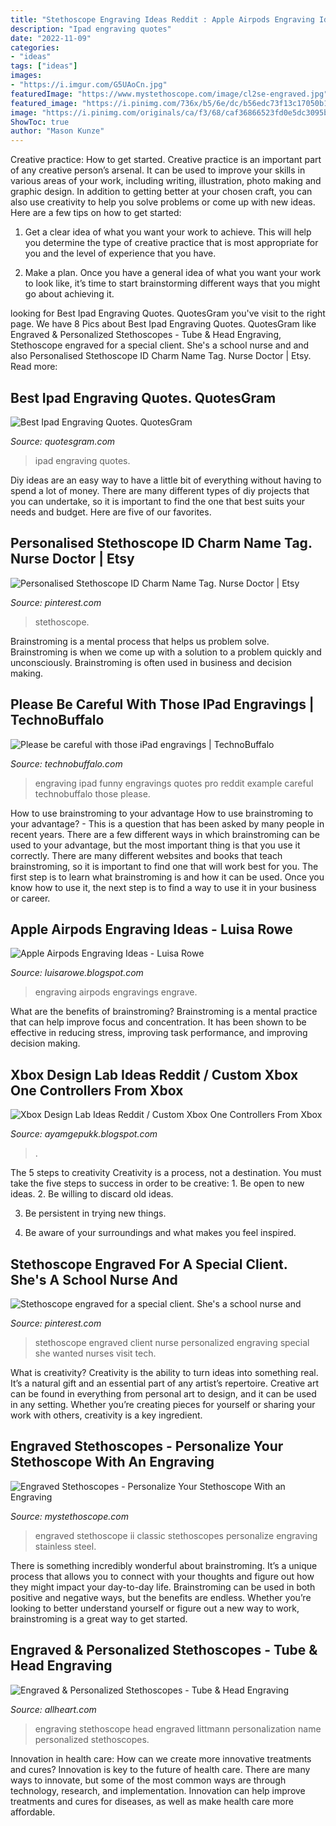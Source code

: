 ```yaml
---
title: "Stethoscope Engraving Ideas Reddit : Apple Airpods Engraving Ideas"
description: "Ipad engraving quotes"
date: "2022-11-09"
categories:
- "ideas"
tags: ["ideas"]
images:
- "https://i.imgur.com/G5UAoCn.jpg"
featuredImage: "https://www.mystethoscope.com/image/cl2se-engraved.jpg"
featured_image: "https://i.pinimg.com/736x/b5/6e/dc/b56edc73f13c17050b1ed63e6aa92b80.jpg"
image: "https://i.pinimg.com/originals/ca/f3/68/caf36866523fd0e5dc3095b44f9791a7.jpg"
ShowToc: true
author: "Mason Kunze"
---
```



Creative practice: How to get started.
Creative practice is an important part of any creative person’s arsenal. It can be used to improve your skills in various areas of your work, including writing, illustration, photo making and graphic design. In addition to getting better at your chosen craft, you can also use creativity to help you solve problems or come up with new ideas. Here are a few tips on how to get started:
1. Get a clear idea of what you want your work to achieve. This will help you determine the type of creative practice that is most appropriate for you and the level of experience that you have.

2. Make a plan. Once you have a general idea of what you want your work to look like, it’s time to start brainstorming different ways that you might go about achieving it.

	

		
looking for Best Ipad Engraving Quotes. QuotesGram you've visit to the right page. We have 8 Pics about Best Ipad Engraving Quotes. QuotesGram like Engraved &amp; Personalized Stethoscopes - Tube &amp; Head Engraving, Stethoscope engraved for a special client. She&#039;s a school nurse and and also Personalised Stethoscope ID Charm Name Tag. Nurse Doctor | Etsy. Read more:
		
    
## Best Ipad Engraving Quotes. QuotesGram

<img loading=lazy src="http://2.bp.blogspot.com/-nQYd2MrrVJ4/T50gkoCon-I/AAAAAAAADCI/mM1JFdWaYQ4/s1600/ipad+engraving.JPG" onerror="this.onerror=null;this.src='https://tse1.mm.bing.net/th?id=OIP.Ue6LuYd483vztNhnmPJARAHaJ4&amp;pid=15.1';" alt="Best Ipad Engraving Quotes. QuotesGram">

_Source: quotesgram.com_

>ipad engraving quotes. 

	

Diy ideas are an easy way to have a little bit of everything without having to spend a lot of money. There are many different types of diy projects that you can undertake, so it is important to find the one that best suits your needs and budget. Here are five of our favorites.

    
## Personalised Stethoscope ID Charm Name Tag. Nurse Doctor | Etsy

<img loading=lazy src="https://i.pinimg.com/736x/b5/6e/dc/b56edc73f13c17050b1ed63e6aa92b80.jpg" onerror="this.onerror=null;this.src='https://tse3.mm.bing.net/th?id=OIP.G_sAhMpa-vP0SFvsEAw-sgHaID&amp;pid=15.1';" alt="Personalised Stethoscope ID Charm Name Tag. Nurse Doctor | Etsy">

_Source: pinterest.com_

>stethoscope. 

	

Brainstroming is a mental process that helps us problem solve. Brainstroming is when we come up with a solution to a problem quickly and unconsciously. Brainstroming is often used in business and decision making.

    
## Please Be Careful With Those IPad Engravings | TechnoBuffalo

<img loading=lazy src="https://www.technobuffalo.com/sites/technobuffalo.com/files/styles/large/public/wp/2018/04/ipad-pro-engraving-joke-002.jpg?itok=b-BOmyqG" onerror="this.onerror=null;this.src='https://tse2.mm.bing.net/th?id=OIP.VdmB_zY11P9IX2sAMm6imwHaFj&amp;pid=15.1';" alt="Please be careful with those iPad engravings | TechnoBuffalo">

_Source: technobuffalo.com_

>engraving ipad funny engravings quotes pro reddit example careful technobuffalo those please. 

	

How to use brainstroming to your advantage
How to use brainstroming to your advantage? - This is a question that has been asked by many people in recent years. There are a few different ways in which brainstroming can be used to your advantage, but the most important thing is that you use it correctly. There are many different websites and books that teach brainstroming, so it is important to find one that will work best for you. The first step is to learn what brainstroming is and how it can be used. Once you know how to use it, the next step is to find a way to use it in your business or career.

    
## Apple Airpods Engraving Ideas - Luisa Rowe

<img loading=lazy src="https://i.imgur.com/G5UAoCn.jpg" onerror="this.onerror=null;this.src='https://tse2.mm.bing.net/th?id=OIP.nTtK7suxET-MU9-3jeATygHaEs&amp;pid=15.1';" alt="Apple Airpods Engraving Ideas - Luisa Rowe">

_Source: luisarowe.blogspot.com_

>engraving airpods engravings engrave. 

	

What are the benefits of brainstroming?
Brainstroming is a mental practice that can help improve focus and concentration. It has been shown to be effective in reducing stress, improving task performance, and improving decision making.

    
## Xbox Design Lab Ideas Reddit / Custom Xbox One Controllers From Xbox

<img loading=lazy src="https://lh6.googleusercontent.com/proxy/nh8HnZbi3ELxFfw59To6IuyhGC8TaUP5qMQvP-KwKvFa7gsacGoJlgfVp-TTsqduWyYu6vFoGjXw4fykO0JXCTXnOt8Cd_KEUIIrTKD8W38LPphHDTJMOMAaGxYAA6sGDw3O-7Vp0LUi7akmMc5cCN2gClvXOMV7pp4xr5oP-cvddcW5UeQ_JBICqOPLSxC0RZVfoOt3b2vVVw=w1200-h630-p-k-no-nu" onerror="this.onerror=null;this.src='https://tse4.mm.bing.net/th?id=OIP.0ukMsOG-aqIEP-PKqqjzlgHaD4&amp;pid=15.1';" alt="Xbox Design Lab Ideas Reddit / Custom Xbox One Controllers From Xbox">

_Source: ayamgepukk.blogspot.com_

>. 

	

The 5 steps to creativity
Creativity is a process, not a destination. You must take the five steps to success in order to be creative: 1. Be open to new ideas.
2. Be willing to discard old ideas.

3. Be persistent in trying new things.

4. Be aware of your surroundings and what makes you feel inspired.


    
## Stethoscope Engraved For A Special Client. She&#039;s A School Nurse And

<img loading=lazy src="https://i.pinimg.com/originals/ca/f3/68/caf36866523fd0e5dc3095b44f9791a7.jpg" onerror="this.onerror=null;this.src='https://tse2.mm.bing.net/th?id=OIP.7Ug6SKWF1neVEbMvlHyBIAHaFp&amp;pid=15.1';" alt="Stethoscope engraved for a special client. She&#039;s a school nurse and">

_Source: pinterest.com_

>stethoscope engraved client nurse personalized engraving special she wanted nurses visit tech. 

	

What is creativity?
Creativity is the ability to turn ideas into something real. It’s a natural gift and an essential part of any artist’s repertoire. Creative art can be found in everything from personal art to design, and it can be used in any setting. Whether you’re creating pieces for yourself or sharing your work with others, creativity is a key ingredient.

    
## Engraved Stethoscopes - Personalize Your Stethoscope With An Engraving

<img loading=lazy src="https://www.mystethoscope.com/image/cl2se-engraved.jpg" onerror="this.onerror=null;this.src='https://tse3.mm.bing.net/th?id=OIP.12E88snOwXlqK8MZzFzdDAHaHa&amp;pid=15.1';" alt="Engraved Stethoscopes - Personalize Your Stethoscope With an Engraving">

_Source: mystethoscope.com_

>engraved stethoscope ii classic stethoscopes personalize engraving stainless steel. 

	

There is something incredibly wonderful about brainstroming. It’s a unique process that allows you to connect with your thoughts and figure out how they might impact your day-to-day life. Brainstroming can be used in both positive and negative ways, but the benefits are endless. Whether you’re looking to better understand yourself or figure out a new way to work, brainstroming is a great way to get started.

    
## Engraved &amp; Personalized Stethoscopes - Tube &amp; Head Engraving

<img loading=lazy src="https://i.allheart.com/images/services/bg-engraving-head-mobile.jpg" onerror="this.onerror=null;this.src='https://tse2.mm.bing.net/th?id=OIP.vVKOtfWzG338sAQCpCxMlgAAAA&amp;pid=15.1';" alt="Engraved &amp; Personalized Stethoscopes - Tube &amp; Head Engraving">

_Source: allheart.com_

>engraving stethoscope head engraved littmann personalization name personalized stethoscopes. 

	

Innovation in health care: How can we create more innovative treatments and cures?
Innovation is key to the future of health care. There are many ways to innovate, but some of the most common ways are through technology, research, and implementation. Innovation can help improve treatments and cures for diseases, as well as make health care more affordable.

